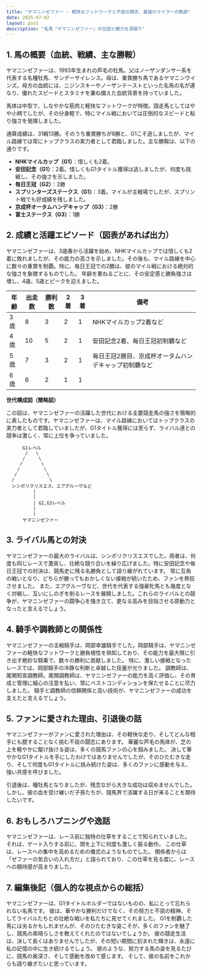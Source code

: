 ```yaml
---
title: "ヤマニンゼファー - 軽快なフットワークと不屈の闘志、最強のマイラーの軌跡"
date: 2025-07-02
layout: post
description: "名馬『ヤマニンゼファー』の伝説と魅力を深堀り"
---
```


## 1. 馬の概要（血統、戦績、主な勝鞍）

ヤマニンゼファーは、1993年生まれの芦毛の牡馬。父はノーザンダンサー系を代表する名種牡馬、サンデーサイレンス。母は、重賞勝ち馬であるヤマニンウインズ。母方の血統には、ニジンスキーやノーザンテーストといった名馬の名が連なり、優れたスピードとスタミナを兼ね備えた血統背景を持っていました。  

馬体は中型で、しなやかな筋肉と軽快なフットワークが特徴。競走馬としてはやや小柄でしたが、その分身軽で、特にマイル戦においては圧倒的なスピードと粘り強さを発揮しました。

通算成績は、31戦13勝。そのうち重賞勝ちが8勝と、G1こそ逃しましたが、マイル路線では常にトップクラスの実力者として君臨しました。主な勝鞍は、以下の通りです。

* **NHKマイルカップ（G1）**：惜しくも2着。
* **安田記念（G1）**：2着。惜しくもG1タイトル獲得は逃しましたが、何度も挑戦し、その強さを示しました。
* **毎日王冠（G2）**：2勝
* **スプリンターズステークス（G1）**：3着。マイルが主戦場でしたが、スプリント戦でも好成績を残しました。
* **京成杯オータムハンデキャップ（G3）**：2勝
* **富士ステークス（G3）**：1勝


## 2. 成績と活躍エピソード（図表があれば出力）

ヤマニンゼファーは、3歳春から活躍を始め、NHKマイルカップでは惜しくも2着に敗れましたが、その能力の高さを示しました。その後も、マイル路線を中心に数々の重賞を制覇。特に、毎日王冠での2勝は、彼のマイル戦における絶対的な強さを象徴するものでした。  年齢を重ねるごとに、その安定感と勝負強さは増し、4歳、5歳とピークを迎えました。

| 年齢 | 出走数 | 勝利数 | 2着 | 3着 | 備考 |
|---|---|---|---|---|---|
| 3歳 | 8 | 3 | 2 | 1 | NHKマイルカップ2着など |
| 4歳 | 10 | 5 | 2 | 1 | 安田記念2着、毎日王冠初制覇など |
| 5歳 | 7 | 3 | 2 | 1 | 毎日王冠2勝目、京成杯オータムハンデキャップ初制覇など |
| 6歳 | 6 | 2 | 1 | 1 | |


**世代構成図（簡略図）**

この図は、ヤマニンゼファーの活躍した世代における主要競走馬の強さを簡略的に表したものです。ヤマニンゼファーは、マイル路線においてはトップクラスの実力者として君臨していましたが、G1タイトル獲得には至らず、ライバル達との競争は激しく、常に上位を争っていました。

```
      G1レベル
       /   \
      /     \
     /       \
    /         \
   /           \
  /             \
  シンボリクリスエス、エアグルーヴなど
          |
          |
          | G2,G3レベル
          |
          |
      ヤマニンゼファー
```


## 3. ライバル馬との対決

ヤマニンゼファーの最大のライバルは、シンボリクリスエスでした。両者は、何度も同じレースで激突し、壮絶な競り合いを繰り広げました。特に安田記念や毎日王冠での対決は、競馬史に残る名勝負として語り継がれています。  常に互角の戦いとなり、どちらが勝ってもおかしくない接戦が続いたため、ファンを熱狂させました。  また、エアグルーヴなど、世代を代表する強豪牝馬とも幾度となく対戦し、互いにしのぎを削るレースを展開しました。これらのライバルとの競争が、ヤマニンゼファーの闘争心を掻き立て、更なる高みを目指させる原動力となったと言えるでしょう。


## 4. 騎手や調教師との関係性

ヤマニンゼファーの主戦騎手は、岡部幸雄騎手でした。岡部騎手は、ヤマニンゼファーの軽快なフットワークと勝負根性を熟知しており、その能力を最大限に引き出す絶妙な騎乗で、数々の勝利に貢献しました。  特に、激しい接戦となったレースでは、岡部騎手の冷静な判断と卓越した技量が光りました。  調教師は、尾関知宣調教師。尾関調教師は、ヤマニンゼファーの能力を高く評価し、その育成と管理に細心の注意を払い、常にベストコンディションを保たせることに尽力しました。  騎手と調教師の信頼関係と高い技術が、ヤマニンゼファーの成功を支えたと言えるでしょう。


## 5. ファンに愛された理由、引退後の話

ヤマニンゼファーがファンに愛された理由は、その軽快な走り、そしてどんな相手にも臆することなく挑む不屈の闘志にあります。  華麗な芦毛の馬体が、芝の上を軽やかに駆け抜ける姿は、多くの競馬ファンの心を掴みました。  決して華やかなG1タイトルを手にしたわけではありませんでしたが、そのひたむきな走り、そして何度もG1タイトルに挑み続けた姿は、多くのファンに感動を与え、強い共感を呼びました。

引退後は、種牡馬となりましたが、残念ながら大きな成功は収めませんでした。しかし、彼の血を受け継いだ子孫たちが、競馬界で活躍する日が来ることを期待したいです。


## 6. おもしろハプニングや逸話

ヤマニンゼファーは、レース前に独特の仕草をすることで知られていました。  それは、ゲート入りする前に、頭を上下に何度も激しく振る動作。  この仕草は、レースへの集中を高めるための儀式のようなものでした。  関係者からは「ゼファーの気合いの入れ方だ」と語られており、この仕草を見る度に、レースへの期待感が高まりました。


## 7. 編集後記（個人的な視点からの総括）

ヤマニンゼファーは、G1タイトルホルダーではないものの、私にとって忘れられない名馬です。  彼は、華やかな勝利だけでなく、その努力と不屈の精神、そしてライバルたちとの壮絶な戦いを私たちに見せてくれました。  G1を制覇した馬には劣るかもしれませんが、そのひたむきな姿こそが、多くのファンを魅了し、競馬の素晴らしさを教えてくれたのではないでしょうか。  彼の競走生活は、決して長くはありませんでしたが、その短い期間に刻まれた輝きは、永遠に私の記憶の中に生き続けるでしょう。  彼のような、努力する馬の姿を見るたびに、競馬の奥深さ、そして感動を改めて感じます。  そして、彼の名前をこれからも語り継ぎたいと思っています。
